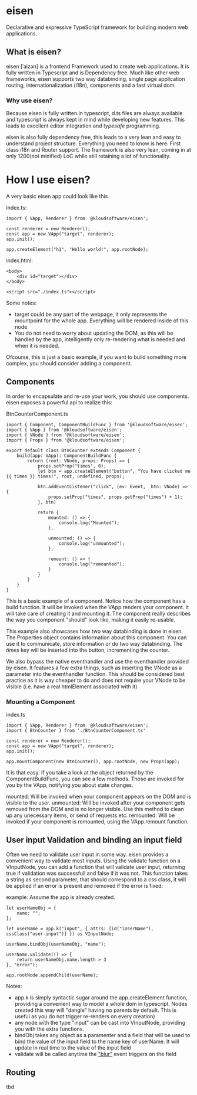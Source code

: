 # eisen

Declarative and expressive TypeScript framework for building modern web applications.

## What is eisen?

eisen [ˈaizən] is a frontend Framework used to create web applications. It is fully written in Typescript and is Dependency free.
Much like other web frameworks, eisen supports two way databinding, single page application routing, internationalization (i18n), components and a fast virtual dom.
 
### Why use eisen?
 
Because eisen is fully written in typescript, d.ts files are always available and typescript is always kept in mind while developing new features. This leads
to excellent editor integration and *typesafe* programming. 
 
eisen is also fully dependency free, this leads to a very lean and easy to understand project structure. Everything you need to know is here. First class i18n and Router support.
The framework is also very lean, coming in at only 1200(not minified) LoC while still retaining a lot of functionality.
    
# How I use eisen?

A very basic eisen app could look like this

index.ts:
```
import { VApp, Renderer } from '@kloudsoftware/eisen';

const renderer = new Renderer();
const app = new VApp("target", renderer);
app.init();

app.createElement("h1", "Hello world!", app.rootNode);
```

index.html:
```
<body>
    <div id="target"></div>
</body>

<script src="./index.ts"></script>
```

Some notes:
  * target could be any part of the webpage, it only represents the mountpoint for the whole app. Everything will be rendered inside of this node
  * You do not need to worry about updating the DOM, as this will be handled by the app, intelligently only re-rendering what is needed and when it is needed.

Ofcourse, this is just a basic example, if you want to build something more complex, you should consider adding a component.

## Components

In order to encapsulate and re-use your work, you should use components. eisen exposes a powerful api to realize this:

BtnCounterComponent.ts
```
import { Component, ComponentBuildFunc } from '@kloudsoftware/eisen';
import { VApp } from '@kloudsoftware/eisen';
import { VNode } from '@kloudsoftware/eisen';
import { Props } from '@kloudsoftware/eisen';

export default class BtnCounter extends Component {
    build(app: VApp): ComponentBuildFunc {
        return (root: VNode, props: Props) => {
            props.setProp("times", 0);
            let btn = app.createElement("button", "You have clicked me {{ times }} times!", root, undefined, props);

            btn.addEventListener("click", (ev: Event, _btn: VNode) => {
                props.setProp("times", props.getProp("times") + 1);
            }, btn)

            return {
                mounted: () => {
                    console.log("Mounted");
                },

                unmounted: () => {
                    console.log("unmounted");
                },

                remount: () => {
                    console.log("remounted");
                }
            }
        }
    }
}
```

This is a basic example of a component. Notice how the component has a build function. It will be invoked when the VApp renders your component.
It will take care of creating it and mounting it. The component really describes the way you component "should" look like, making it easily re-usable.

This example also showcases how two way databinding is done in eisen. The Properties object contains information about this component. You can use it to communicate, store information
or do two way databinding. The *times* key will be inserted into the button, incrementing the counter.

We also bypass the native eventhandler and use the eventhandler provided by eisen. It features a few extra things, such as inserting the VNode as a parameter into the eventhandler function. This should be considered best practice as it is way cheaper to do and does not require your VNode to be visible (i.e. have a real htmlElement associated with it)

### Mounting a Component

index.ts
```
import { VApp, Renderer } from '@kloudsoftware/eisen';
import { BtnCounter } from './BtnCounterComponent.ts'

const renderer = new Renderer();
const app = new VApp("target", renderer);
app.init();

app.mountComponent(new BtnCounter(), app.rootNode, new Props(app);
```

It is that easy. If you take a look at the object returned by the ComponentBuildFunc, you can see a few methods. Those are invoked for you by the VApp, notifying you about state changes.

mounted: Will be invoked when your component appears on the DOM and is visible to the user.
unmounted: Will be invoked after your component gets removed from the DOM and is no longer visible. Use this method to clean up any unecessary items, or send of requests etc.
remounted: Will be invoked if your component is remounted, using the VApp.remount function.

## User input Validation and binding an input field

Often we need to validate user input in some way. eisen provides a convenient way to validate most inputs. Using the validate function on a VInputNode, you can add a function that will validate user input,
returning true if validation was successfull and false if it was not. This function takes a string as second parameter, that should correspond to a css class, it will be applied if an error is present and
removed if the error is fixed:


example: 
Assume the app is already created.

```
let userNameObj = {
    name: "";
};

let userName = app.k("input", { attrs: [id("iUserName"), cssClass("user-input")] }) as VInputNode;

userName.bindObj(userNameObj, "name");

userName.validate(() => {
    return userNameObj.name.length > 3
}, "error");

app.rootNode.appendChild(userName);
```



Notes: 
  * app.k is simply syntactic sugar around the app.createElement function, providing a convenient way to model a whole dom in typescript. Nodes created this way will "dangle" having no parents by default. This is useful as you do not trigger re-renders on every creation)
  * any node with the type "input" can be cast into VInputNode, providing you with the extra functions.
  * bindObj takes any object as a paramenter and a field that will be used to bind the value of the input field to the name key of userName. It will update in real time to the value of the input field
  * validate will be called anytime the ["blur"](https://developer.mozilla.org/en-US/docs/Web/API/Window/blur_event) event triggers on the field
    
## Routing

tbd
